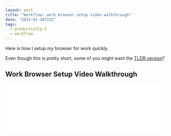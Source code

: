 ```yaml
---
layout: post
title: "Workflow: work browser setup video walkthrough"
date: "2015-01-10T22Z"
tags:
  - productivity-2
  - workflow
---
```


Here is how I setup my browser for work quickly.

Even though this is pretty short, some of you might want the [TLDR version](http://blog.chancesmith.org/how-to-setup-your-browser-for-work-quickly/)?

## Work Browser Setup Video Walkthrough

<iframe width="100%" src="//www.youtube.com/embed/Fwpp-4vT2cE?rel=0" frameborder="0" allowfullscreen></iframe>
